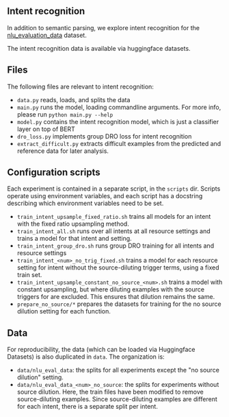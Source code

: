 ## Intent recognition
In addition to semantic parsing, we explore intent recognition for the [nlu_evaluation_data](https://huggingface.co/datasets/nlu_evaluation_data) dataset. 

The intent recognition data is available via huggingface datasets. 

## Files
The following files are relevant to intent recognition: 

- `data.py` reads, loads, and splits the data 
- `main.py` runs the model, loading commandline arguments. For more info, please run `python main.py --help` 
- `model.py` contains the intent recognition model, which is just a classifier layer on top of BERT 
- `dro_loss.py` implements group DRO loss for intent recognition
- `extract_difficult.py` extracts difficult examples from the predicted and reference data for later analysis. 

## Configuration scripts
Each experiment is contained in a separate script, in the `scripts` dir. Scripts operate using environment variables, and each script has a docstring describing which environment variables need to be set. 

- `train_intent_upsample_fixed_ratio.sh` trains all models for an intent with the fixed ratio upsampling method.
- `train_intent_all.sh` runs over all intents at all resource settings and trains a model for that intent and setting. 
- `train_intent_group_dro.sh` runs group DRO training for all intents and resource settings 
- `train_intent_<num>_no_trig_fixed.sh` trains a model for each resource setting for intent <num> without the source-diluting trigger terms, using a fixed train set.
- `train_intent_upsample_constant_no_source_<num>.sh` trains a model with constant upsampling, but where diluting examples with the source triggers for <num> are excluded. This ensures that dilution remains the same. 
- `prepare_no_source/*` prepares the datasets for training for the no source dilution setting for each function. 

## Data
For reproducibility, the data (which can be loaded via Huggingface Datasets) is also duplicated in `data`. The organization is: 

- `data/nlu_eval_data`: the splits for all experiments except the "no source dilution" setting.
- `data/nlu_eval_data_<num>_no_source`: the splits for experiments without source dilution. Here, the train files have been modified to remove source-diluting examples. Since source-diluting examples are different for each intent, there is a separate split per intent. 


